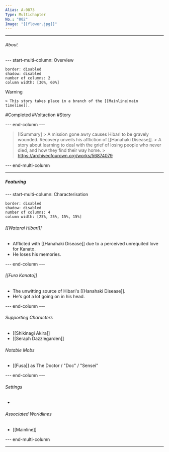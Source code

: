 ```yaml
---
Alias: A-0873
Type: Multichapter
No.: "002"
Image: "[[flower.jpg]]"
---
```



----
###### About
--- start-multi-column: Overview
```column-settings
border: disabled
shadow: disabled
number of columns: 2
column width: [30%, 60%]
```

> [!Warning]
    > This story takes place in a branch of the [[Mainline|main timeline]].

#Completed #Voltaction #Story

--- end-column ---

> [!Summary]
    > A mission gone awry causes Hibari to be gravely wounded. Recovery unveils his affliction of [[Hanahaki Disease]].
    > A story about learning to deal with the grief of losing people who never died, and how they find their way home.
    > https://archiveofourown.org/works/56874079

--- end-multi-column


----
##### Featuring

--- start-multi-column: Characterisation
```column-settings 
border: disabled
shadow: disabled
number of columns: 4
column width: [25%, 25%, 15%, 15%]
```

###### [[Watarai Hibari]]
- Afflicted with [[Hanahaki Disease]] due to a perceived unrequited love for Kanato.
- He loses his memories.

--- end-column ---

###### [[Fura Kanato]]
- The unwitting source of Hibari's [[Hanahaki Disease]].
- He's got a lot going on in his head.

--- end-column ---

###### Supporting Characters
- [[Shikinagi Akira]]
- [[Seraph Dazzlegarden]]

###### Notable Mobs
- [[Fusa]] as The Doctor / "Doc" / "Sensei"

--- end-column ---

###### Settings
- 

###### Associated Worldlines
- [[Mainline]]

--- end-multi-column 

----



